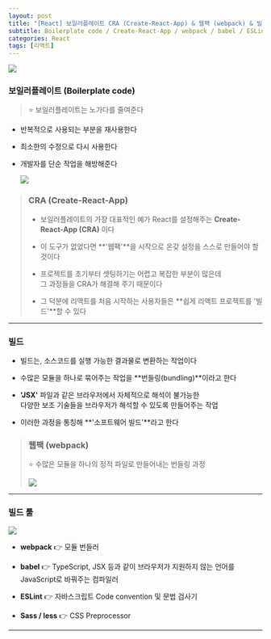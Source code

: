 ```yaml
---
layout: post
title: "[React] 보일러플레이트 CRA (Create-React-App) & 웹팩 (webpack) & 빌드"
subtitle: Boilerplate code / Create-React-App / webpack / babel / ESLint / Sass / less
categories: React
tags: [리액트]
---
```


![](https://velog.velcdn.com/images/-__-/post/d2761059-6813-40ab-8c26-a0ff13be9b17/image.png)

### 보일러플레이트 (Boilerplate code)

> ⭐ 보일러플레이트는 노가다를 줄여준다

- 반복적으로 사용되는 부분을 재사용한다

- 최소한의 수정으로 다시 사용한다

- 개발자를 단순 작업을 해방해준다

  ![](https://velog.velcdn.com/images/-__-/post/67d9e116-7c25-4d40-8257-b31f4e039ba5/image.png)

> ### CRA (Create-React-App)
>
> - 보일러플레이트의 가장 대표적인 예가 React를 설정해주는 **Create-React-App (CRA)** 이다<br>
>
> - 이 도구가 없었다면 **'웹팩'**을 시작으로 온갖 설정을 스스로 만들어야 할것이다<br>
>
> - 프로젝트를 초기부터 셋팅하기는 어렵고 복잡한 부분이 많은데<br>
>   그 과정들을 CRA가 해결해 주기 때문이다<br>
>
> - 그 덕분에 리액트를 처음 시작하는 사용자들은 **쉽게 리액트 프로젝트를 '빌드'**할 수 있다

---

### 빌드

- 빌드는, 소스코드를 실행 가능한 결과물로 변환하는 작업이다

- 수많은 모듈을 하나로 묶어주는 작업을 **번들링(bundling)**이라고 한다

- **'JSX'** 파일과 같은 브라우저에서 자체적으로 해석이 불가능한<br>
  다양한 보조 기술들을 브라우저가 해석할 수 있도록 만들어주는 작업

- 이러한 과정을 통칭해 **'소프트웨어 빌드'**라고 한다

> ### 웹팩 (webpack)
>
> ⭐ 수많은 모듈을 하나의 정적 파일로 만들어내는 번들링 과정<br>
>
> ![](https://velog.velcdn.com/images/-__-/post/89933b74-610a-437f-923e-0f5b067ed033/image.png)

---

### 빌드 툴

![](https://velog.velcdn.com/images/-__-/post/543a27b0-c2b3-425f-b365-d2f38e1845cb/image.png)

- **webpack** 👉 모듈 번들러

- **babel** 👉 TypeScript, JSX 등과 같이
  브라우저가 지원하지 않는 언어를 JavaScript로 바꿔주는 컴파일러

- **ESLint** 👉 자바스크립트 Code convention 및 문법 검사기

- **Sass / less** 👉 CSS Preprocessor

---
